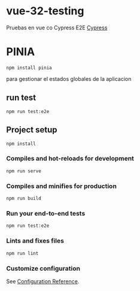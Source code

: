 # vue-32-testing
Pruebas en vue co Cypress E2E
[Cypress](https://www.cypress.io/)

# PINIA
```
npm install pinia
```
para gestionar el estados globales de la aplicacion

## run test
```
npm run test:e2e
```
## Project setup
```
npm install
```

### Compiles and hot-reloads for development
```
npm run serve
```

### Compiles and minifies for production
```
npm run build
```

### Run your end-to-end tests
```
npm run test:e2e
```

### Lints and fixes files
```
npm run lint
```

### Customize configuration
See [Configuration Reference](https://cli.vuejs.org/config/).
